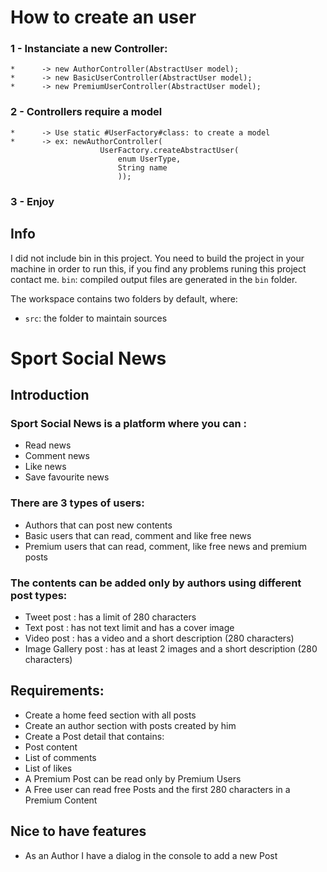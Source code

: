 # How to create an user

### 1 - Instanciate a new Controller:


    *      -> new AuthorController(AbstractUser model);
    *      -> new BasicUserController(AbstractUser model);
    *      -> new PremiumUserController(AbstractUser model);

### 2 - Controllers require a model   
    *      -> Use static #UserFactory#class: to create a model
    *      -> ex: newAuthorController(
                        UserFactory.createAbstractUser(
                            enum UserType, 
                            String name
                            ));
### 3 - Enjoy
    


## Info

I did not include bin in this project. You need to build the project in your machine in order to run this, if you find any problems runing this project contact me.
`bin`: compiled output files are generated in the `bin` folder.

The workspace contains two folders by default, where:

- `src`: the folder to maintain sources

# Sport Social News
## Introduction
### Sport Social News is a platform where you can :
- Read news
- Comment news
- Like news
- Save favourite news
### There are 3 types of users:
- Authors that can post new contents
- Basic users that can read, comment and like free news
- Premium users that can read, comment, like free news and premium posts
### The contents can be added only by authors using different post types:
- Tweet post : has a limit of 280 characters
- Text post : has not text limit and has a cover image
- Video post : has a video and a short description (280 characters)
- Image Gallery post : has at least 2 images and a short description (280 characters)
## Requirements:
- Create a home feed section with all posts
- Create an author section with posts created by him
- Create a Post detail that contains:
- Post content
- List of comments
- List of likes
- A Premium Post can be read only by Premium Users
- A Free user can read free Posts and the first 280 characters in a Premium Content
## Nice to have features
- As an Author I have a dialog in the console to add a new Post